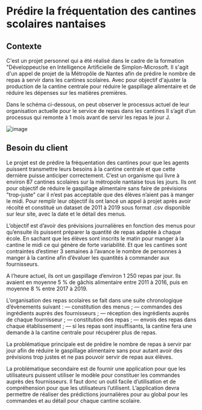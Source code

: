 # Prédire la fréquentation des cantines scolaires nantaises

## Contexte

C'est un projet personnel qui a été réalisé dans le cadre de la formation "Développeur/se en Intelligence Artificielle de Simplon-Microsoft. Il s'agit d'un appel de projet de la Métropôle de Nantes afin de prédire le nombre de repas à servir dans les cantines scolaires. Avec pour objectif d'ajuster la production de la cantine centrale pour réduire le gaspillage alimentaire et de réduire les dépenses sur les matières premières. 

Dans le schéma ci-dessous, on peut observer le processus actuel de leur organisation actuelle pour le service de repas dans les cantines Il s’agit d’un processus qui remonte à 1 mois avant de servir les repas le jour J.

![image](https://github.com/Nujadn/prev_frq_cantine_nantaise/assets/142103183/94a6c479-7d69-43ac-8969-f5b02ee7b41a)


## Besoin du client

Le projet est de prédire la fréquentation des cantines pour que les agents puissent transmettre leurs besoins à la cantine centrale et que cette dernière puisse anticiper correctement. C’est un organisme qui livre à environ 87 cantines scolaires sur la métropole nantaise tous les jours. Ils ont pour objectif de réduire le gaspillage alimentaire sans faire de prévisions "trop-juste" car il n’est pas acceptable que des élèves n’aient pas à manger le midi. Pour remplir leur objectif ils ont lancé un appel à projet après avoir récolté et constitué un dataset de 2011 à 2019 sous format .csv disponible sur leur site, avec la date et le détail des menus. 

L’objectif est d’avoir des prévisions journalières en fonction des menus pour qu’ensuite ils puissent préparer la quantité de repas adaptée à chaque école. En sachant que les élèves sont inscrits le matin pour manger à la cantine le midi ce qui génère de forte variabilité. Et que les cantines sont contraintes d’estimer 3 semaines à l’avance le nombre de personnes à manger à la cantine afin d’évaluer les quantités à commander aux fournisseurs. 

A l’heure actuel, ils ont un gaspillage d’environ 1 250 repas par jour. Ils avaient en moyenne 5 % de gâchis alimentaire entre 2011 à 2016, puis en moyenne 8 % entre 2017 à 2019. 

L’organisation des repas scolaires se fait dans une suite chronologique d’évènements suivant : 
— constitution des menus ; 
— commandes des ingrédients auprès des fournisseurs ; 
— réception des ingrédients auprès de chaque fournisseur ; 
— constitution des repas ; 
— envois des repas dans chaque établissement ; 
— si les repas sont insuffisants, la cantine fera une demande à la cantine centrale pour récupérer plus de repas. 

La problématique principale est de prédire le nombre de repas à servir par jour afin de réduire le gaspillage alimentaire sans pour autant avoir des prévisions trop justes et ne pas pouvoir servir de repas aux élèves. 

La problématique secondaire est de fournir une application pour que les utilisateurs puissent utiliser le modèle pour constituer les commandes auprès des fournisseurs. Il faut donc un outil facile d’utilisation et de compréhension pour que les utilisateurs l’utilisent. L’application devra permettre de réaliser des prédictions journalières pour au global pour les commandes et au détail pour chaque cantine scolaire. 


